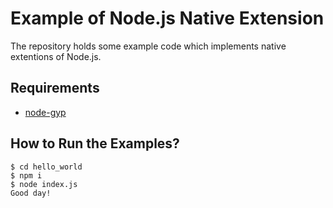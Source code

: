 # Example of Node.js Native Extension

The repository holds some example code which implements native extentions of Node.js.

## Requirements

* [node-gyp](https://github.com/nodejs/node-gyp)

## How to Run the Examples?

```
$ cd hello_world
$ npm i
$ node index.js
Good day!
```
